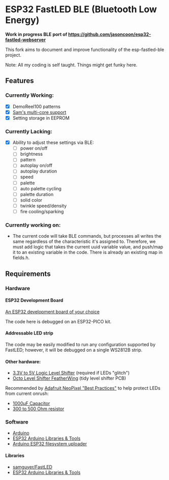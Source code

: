 # ESP32 FastLED BLE (Bluetooth Low Energy)
**Work in progress BLE port of https://github.com/jasoncoon/esp32-fastled-webserver**

This fork aims to document and improve functionality of the esp-fastled-ble project. 

Note: All my coding is self taught. Things might get funky here.

## Features
### Currently Working:
* [x] DemoReel100 patterns
* [x] [Sam's multi-core support](https://github.com/samguyer/FastLED/blob/master/examples/DemoReelESP32/DemoReelESP32.ino)
* [x] Setting storage in EEPROM

### Currently Lacking:
* [x] Ability to adjust these settings via BLE:
   * [ ] power on/off
   * [ ] brightness
   * [ ] pattern
   * [ ] autoplay on/off
   * [ ] autoplay duration
   * [ ] speed
   * [ ] palette
   * [ ] auto palette cycling
   * [ ] palette duration
   * [ ] solid color
   * [ ] twinkle speed/density
   * [ ] fire cooling/sparking

### Currently working on:
* The current code will take BLE commands, but processes all writes the same regardless of the characteristic it's assigned to. Therefore, we must add logic that takes the current uuid variable value, and push/map it to an existing variable in the code. There is already an existing map in fields.h.

## Requirements

### Hardware

#### ESP32 Development Board

[An ESP32 development board of your choice](https://www.google.com/search?q=esp32+development+board)

The code here is debugged on an ESP32-PICO kit.

#### Addressable LED strip

The code may be easily modified to run any configuration supported by FastLED; however, it will be debugged on a single WS2812B strip.

#### Other hardware:

* [3.3V to 5V Logic Level Shifter](http://www.digikey.com/product-detail/en/texas-instruments/SN74HCT245N/296-1612-5-ND/277258) (required if LEDs "glitch")
* [Octo Level Shifter FeatherWing](https://www.evilgeniuslabs.org/level-shifter-featherwing) (tidy level shifter PCB)

Recommended by [Adafruit NeoPixel "Best Practices"](https://learn.adafruit.com/adafruit-neopixel-uberguide/best-practices) to help protect LEDs from current onrush:
* [1000µF Capacitor](http://www.digikey.com/product-detail/en/panasonic-electronic-components/ECA-1EM102/P5156-ND/245015)
* [300 to 500 Ohm resistor](https://www.digikey.com/product-detail/en/stackpole-electronics-inc/CF14JT470R/CF14JT470RCT-ND/1830342)

### Software

* [Arduino](https://www.arduino.cc/en/main/software)
* [ESP32 Arduino Libraries & Tools](https://github.com/espressif/arduino-esp32)
* [Arduino ESP32 filesystem uploader](https://github.com/me-no-dev/arduino-esp32fs-plugin)

#### Libraries

* [samguyer/FastLED](https://github.com/samguyer/FastLED)
* [ESP32 Arduino Libraries & Tools](https://github.com/espressif/arduino-esp32)
